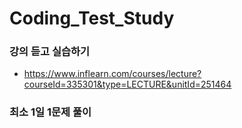 # Coding_Test_Study

### 강의 듣고 실습하기
- https://www.inflearn.com/courses/lecture?courseId=335301&type=LECTURE&unitId=251464

### 최소 1일 1문제 풀이
